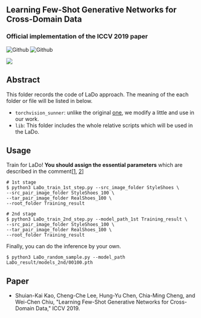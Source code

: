 ## Learning Few-Shot Generative Networks for Cross-Domain Data
### Official implementation of the ICCV 2019 paper
![Github](https://img.shields.io/badge/PyTorch-v0.4.1-red.svg?style=for-the-badge&logo=data:image/png)
![Github](https://img.shields.io/badge/python-3.5-green.svg?style=for-the-badge&logo=python)

![](https://github.com/SunnerLi/Few-Shot-GAN/blob/master/img/LaDo_structure.png)

Abstract
---
This folder records the code of LaDo approach. The meaning of the each folder or file will be listed in below.
* `torchvision_sunner`: unlike the original [one](https://github.com/SunnerLi/Torchvision_sunner), we modify a little and use in our work.
* `lib`: This folder includes the whole relative scripts which will be used in the LaDo. 

Usage
---
Train for LaDo! **You should assign the essential parameters** which are described in the comment[[1](https://github.com/SunnerLi/Few-Shot-GAN-LaDo/blob/master/LaDo_train_1st_step.py#L30-L45), [2](https://github.com/SunnerLi/Few-Shot-GAN-LaDo/blob/master/LaDo_train_2nd_step.py#L27-L42)]
```
# 1st stage
$ python3 LaDo_train_1st_step.py --src_image_folder StyleShoes \
--src_pair_image_folder StyleShoes_100 \
--tar_pair_image_folder RealShoes_100 \
--root_folder Training_result

# 2nd stage
$ python3 LaDo_train_2nd_step.py --model_path_1st Training_result \
--src_pair_image_folder StyleShoes_100 \
--tar_pair_image_folder RealShoes_100 \
--root_folder Training_result
```

Finally, you can do the inference by your own.
```
$ python3 LaDo_random_sample.py --model_path LaDo_result/models_2nd/00100.pth
```

Paper
---
* Shuian-Kai Kao, Cheng-Che Lee, Hung-Yu Chen, Chia-Ming Cheng, and Wei-Chen Chiu, "Learning Few-Shot Generative Networks for Cross-Domain Data," ICCV 2019. 
